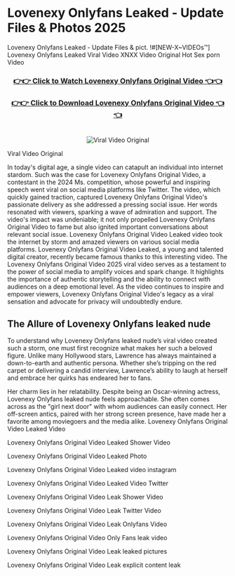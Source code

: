 # Lovenexy Onlyfans Leaked - Update Files & Photos 2025

Lovenexy Onlyfans Leaked - Update Files & pict. !#[NEW-X~VIDEOs™] Lovenexy Onlyfans Leaked Viral Video XNXX Video Original Hot Sex porn Video
<br>
<div align="center">
<h3><a href="https://links2leaks.com/lovenexy" rel="nofollow">👉👉 Click to Watch Lovenexy Onlyfans Original Video 👈👈</a></h3>
<h3><a href="https://links2leaks.com/lovenexy" rel="nofollow">👉👉 Click to Download Lovenexy Onlyfans Original Video 👈👈</a></h3>
<br>
<a href="https://links2leaks.com/lovenexy" rel="nofollow"><img src="https://i.ibb.co/Gkj2r4b/banner.png" alt="Viral Video Original" style="max-width: 100%; display: inline-block;" data-target="animated-image.originalImage"></a>
</div>

Viral Video Original

In today's digital age, a single video can catapult an individual into internet stardom. Such was the case for Lovenexy Onlyfans Original Video, a contestant in the 2024 Ms. competition, whose powerful and inspiring speech went viral on social media platforms like Twitter.
The video, which quickly gained traction, captured Lovenexy Onlyfans Original Video's passionate delivery as she addressed a pressing social issue. Her words resonated with viewers, sparking a wave of admiration and support. The video's impact was undeniable; it not only propelled Lovenexy Onlyfans Original Video to fame but also ignited important conversations about relevant social issue.
Lovenexy Onlyfans Original Video Leaked video took the internet by storm and amazed viewers on various social media platforms. Lovenexy Onlyfans Original Video Leaked, a young and talented digital creator, recently became famous thanks to this interesting video.
The Lovenexy Onlyfans Original Video 2025 viral video serves as a testament to the power of social media to amplify voices and spark change. It highlights the importance of authentic storytelling and the ability to connect with audiences on a deep emotional level. As the video continues to inspire and empower viewers, Lovenexy Onlyfans Original Video's legacy as a viral sensation and advocate for privacy will undoubtedly endure.

<h2>The Allure of Lovenexy Onlyfans leaked nude</h2>


To understand why Lovenexy Onlyfans leaked nude’s viral video created such a storm, one must first recognize what makes her such a beloved figure. Unlike many Hollywood stars, Lawrence has always maintained a down-to-earth and authentic persona. Whether she’s tripping on the red carpet or delivering a candid interview, Lawrence’s ability to laugh at herself and embrace her quirks has endeared her to fans.

Her charm lies in her relatability. Despite being an Oscar-winning actress, Lovenexy Onlyfans leaked nude feels approachable. She often comes across as the "girl next door" with whom audiences can easily connect. Her off-screen antics, paired with her strong screen presence, have made her a favorite among moviegoers and the media alike.
Lovenexy Onlyfans Original Video Leaked Video

Lovenexy Onlyfans Original Video Leaked Shower Video

Lovenexy Onlyfans Original Video Leaked Photo

Lovenexy Onlyfans Original Video Leaked video instagram

Lovenexy Onlyfans Original Video Leaked Video Twitter

Lovenexy Onlyfans Original Video Leak Shower Video

Lovenexy Onlyfans Original Video Leak Twitter Video

Lovenexy Onlyfans Original Video Leak Onlyfans Video

Lovenexy Onlyfans Original Video Only Fans leak video

Lovenexy Onlyfans Original Video Leak leaked pictures

Lovenexy Onlyfans Original Video Leak explicit content leak
